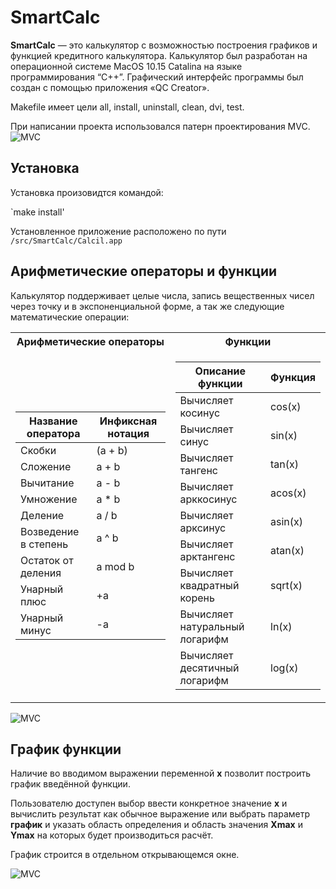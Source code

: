 # SmartCalc
**SmartCalc** — это калькулятор с возможностью построения графиков и функцией кредитного калькулятора. Калькулятор был разработан на операционной системе MacOS 10.15 Catalina на языке  программирования “C++”. Графический интерфейс программы был создан с помощью приложения «QC Creator».

Makefile имеет цели all, install, uninstall, clean, dvi, test. 

При написании проекта использовался патерн проектирования MVC.
![MVC](https://cdn.discordapp.com/attachments/500212367083307008/1110133662013464606/MVC-Process.png)
## Установка
Установка произовидтся командой:

`make install'

Установленное приложение расположено по пути `/src/SmartCalc/Calcil.app`
## Арифметические операторы и функции
Калькулятор поддерживает целые числа, запись вещественных чисел через точку и в экспоненциальной форме, а так же следующие математические операции:

<table>
<tr><th>Арифметические операторы</th><th>Функции</th></tr>
<tr><td>
 
| Название оператора | Инфиксная нотация |
| ------ | ------ |
| Скобки | (a + b) |
| Сложение | a + b |
| Вычитание | a - b |
| Умножение | a * b |
| Деление | a / b |
| Возведение в степень | a ^ b |
| Остаток от деления | a mod b |
| Унарный плюс | +a |
| Унарный минус | -a |

 </td><td>
   
| Описание функции | Функция |   
| ---------------- | ------- |  
| Вычисляет косинус | cos(x) |   
| Вычисляет синус | sin(x) |  
| Вычисляет тангенс | tan(x) |  
| Вычисляет арккосинус | acos(x) | 
| Вычисляет арксинус | asin(x) | 
| Вычисляет арктангенс | atan(x) |
| Вычисляет квадратный корень | sqrt(x) |
| Вычисляет натуральный логарифм | ln(x) | 
| Вычисляет десятичный логарифм | log(x) |

</td></tr> </table>
   
 ![MVC](https://media.discordapp.net/attachments/500212367083307008/1110134881947762719/image.png)
  
## График функции
Наличие во вводимом выражении переменной **x** позволит построить график введённой функции.

Пользователю доступен выбор ввести конкретное значение **x** и вычислить результат как обычное выражение или выбрать параметр **график** и указать область определения и область значения **Xmax** и **Ymax** на которых будет производиться расчёт.

График строится в отдельном открывающемся окне.

 ![MVC](https://media.discordapp.net/attachments/500212367083307008/1110136795418607626/image.png)


